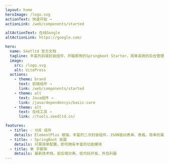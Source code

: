 ```yaml
---
layout: home
heroImage: /logo.svg
actionText: 快速开始 →
actionLink: /web/components/started

altActionText: 在线Google
altActionLink: https://google.com/

hero:
  name: Seetltd 官方文档
  tagline: 丰富的前端封装组件，开箱即用的Springboot Starter，简单高效的后台管理模板。告别996，把时间留给家人......
  image:
    src: /logo.svg
    alt: VitePress
  actions:
    - theme: brand
      text: 前端组件 →
      link: /web/components/started
    - theme: alt
      text: Java组件 →
      link: /java/dependencys/basic-core
    - theme: alt
      text: 在线工具 →
      link: //tools.seedltd.cn/

features:
  - title: 💡 VUE 组件
    details: ElementPlus 增强，丰富的二次封装组件，JSON驱动表单、表格。简单的属性配置丰富的页面功能
  - title: ⚡️ SpringBoot 拓展
    details: 只需简单配置，即可拥有丰富的功能模块
  - title: 🛠️ 手脚架
    details: 最新技术栈，前后端分离、低代码开发、外包利器
---
```

